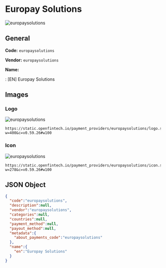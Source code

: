 
# Europay Solutions 
![europaysolutions](https://static.openfintech.io/payment_providers/europaysolutions/logo.svg?w=400&c=v0.59.26#w100)  

## General 
 
**Code:** `europaysolutions` 
 
**Vendor:** `europaysolutions` 
 
**Name:** 
 
:	[EN] Europay Solutions 
 

## Images 

### Logo 
 
![europaysolutions](https://static.openfintech.io/payment_providers/europaysolutions/logo.svg?w=400&c=v0.59.26#w100)  

```
https://static.openfintech.io/payment_providers/europaysolutions/logo.svg?w=400&c=v0.59.26#w100
```  

### Icon 
 
![europaysolutions](https://static.openfintech.io/payment_providers/europaysolutions/icon.svg?w=278&c=v0.59.26#w100)  

```
https://static.openfintech.io/payment_providers/europaysolutions/icon.svg?w=278&c=v0.59.26#w100
```  

## JSON Object 

```json
{
  "code":"europaysolutions",
  "description":null,
  "vendor":"europaysolutions",
  "categories":null,
  "countries":null,
  "payment_method":null,
  "payout_method":null,
  "metadata":{
    "about_payments_code":"europaysolutions"
  },
  "name":{
    "en":"Europay Solutions"
  }
}
```  
